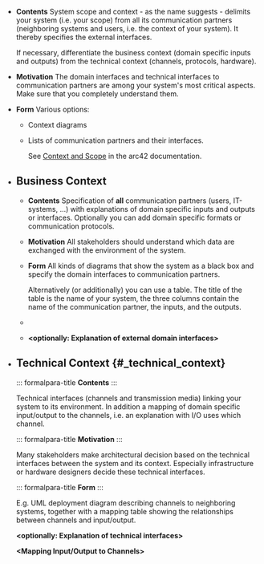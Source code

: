 - **Contents**
  System scope and context - as the name suggests - delimits your system (i.e. your scope) from all its communication partners (neighboring systems and users, i.e. the context of your system). It thereby specifies the external interfaces.
    
  If necessary, differentiate the business context (domain specific inputs and outputs) from the technical context (channels, protocols, hardware).
- **Motivation**
  The domain interfaces and technical interfaces to communication partners are among your system's most critical aspects. Make sure that you completely understand them.
- **Form**
  Various options:
	- Context diagrams
	- Lists of communication partners and their interfaces.
	    
	  See [Context and Scope](https://docs.arc42.org/section-3/) in the arc42 documentation.
- ## Business Context
	- **Contents**
	  Specification of **all** communication partners (users, IT-systems, ...) with explanations of domain specific inputs and outputs or interfaces. Optionally you can add domain specific formats or communication protocols.
	- **Motivation**
	  All stakeholders should understand which data are exchanged with the environment of the system.
	- **Form**
	  All kinds of diagrams that show the system as a black box and specify the domain interfaces to communication partners.
	    
	  Alternatively (or additionally) you can use a table. The title of the table is the name of your system, the three columns contain the name of the communication partner, the inputs, and the outputs.
	- **<Diagram or Table>**
	- **<optionally: Explanation of external domain interfaces>**
- ## Technical Context {#_technical_context}
    
  ::: formalpara-title
  **Contents**
  :::
    
  Technical interfaces (channels and transmission media) linking your
  system to its environment. In addition a mapping of domain specific
  input/output to the channels, i.e. an explanation with I/O uses which
  channel.
    
  ::: formalpara-title
  **Motivation**
  :::
    
  Many stakeholders make architectural decision based on the technical
  interfaces between the system and its context. Especially infrastructure
  or hardware designers decide these technical interfaces.
    
  ::: formalpara-title
  **Form**
  :::
    
  E.g. UML deployment diagram describing channels to neighboring systems,
  together with a mapping table showing the relationships between channels
  and input/output.
    
  **<Diagram or Table>**
    
  **<optionally: Explanation of technical interfaces>**
    
  **<Mapping Input/Output to Channels>**